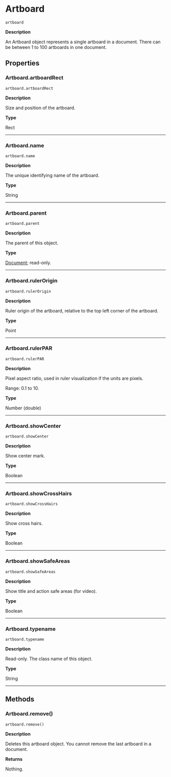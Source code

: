 # Artboard

`artboard`

**Description**

An Artboard object represents a single artboard in a document. There can be between 1 to 100 artboards in one document.

## Properties

### Artboard.artboardRect

`artboard.artboardRect`

**Description**

Size and position of the artboard.

**Type**

Rect

---

### Artboard.name

`artboard.name`

**Description**

The unique identifying name of the artboard.

**Type**

String

---

### Artboard.parent

`artboard.parent`

**Description**

The parent of this object.

**Type**

[Document](Document.md#jsobjref-document); read-only.

---

### Artboard.rulerOrigin

`artboard.rulerOrigin`

**Description**

Ruler origin of the artboard, relative to the top left corner of the artboard.

**Type**

Point

---

### Artboard.rulerPAR

`artboard.rulerPAR`

**Description**

Pixel aspect ratio, used in ruler visualization if the units are pixels.

Range: 0.1 to 10.

**Type**

Number (double)

---

### Artboard.showCenter

`artboard.showCenter`

**Description**

Show center mark.

**Type**

Boolean

---

### Artboard.showCrossHairs

`artboard.showCrossHairs`

**Description**

Show cross hairs.

**Type**

Boolean

---

### Artboard.showSafeAreas

`artboard.showSafeAreas`

**Description**

Show title and action safe areas (for video).

**Type**

Boolean

---

### Artboard.typename

`artboard.typename`

**Description**

Read-only. The class name of this object.

**Type**

String

---

## Methods

### Artboard.remove()

`artboard.remove()`

**Description**

Deletes this artboard object. You cannot remove the last artboard in a document.

**Returns**

Nothing.
